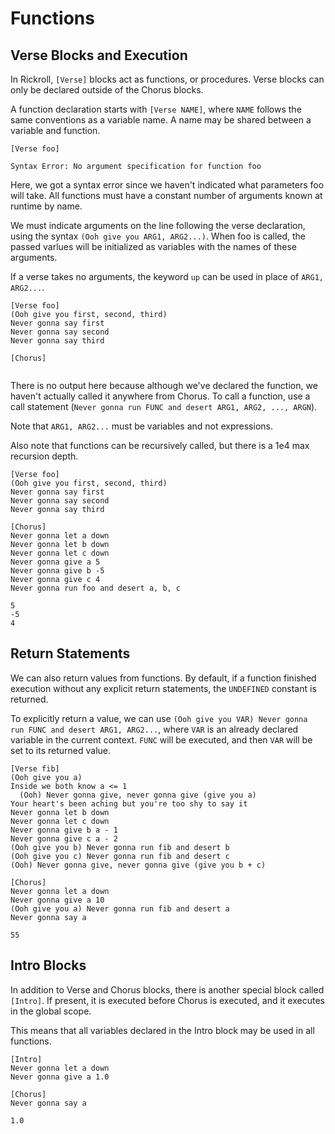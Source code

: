 # Functions

## Verse Blocks and Execution

In Rickroll, ```[Verse]``` blocks act as functions, or procedures. Verse blocks can only be declared outside of the Chorus blocks.

A function declaration starts with ```[Verse NAME]```, where ```NAME``` follows the same conventions as a variable name. A name may be shared between a variable and function.

```
[Verse foo]
```

```
Syntax Error: No argument specification for function foo
```

Here, we got a syntax error since we haven't indicated what parameters foo will take. All functions must have a constant number of arguments known at runtime by name. 

We must indicate arguments on the line following the verse declaration, using the syntax ```(Ooh give you ARG1, ARG2...)```. When foo is called, the passed varlues will be initialized as variables with the names of these arguments.

If a verse takes no arguments, the keyword ```up``` can be used in place of ```ARG1, ARG2...```.

```
[Verse foo]
(Ooh give you first, second, third)
Never gonna say first
Never gonna say second
Never gonna say third

[Chorus]
```

```
```

There is no output here because although we've declared the function, we haven't actually called it anywhere from Chorus. To call a function, use a call statement (```Never gonna run FUNC and desert ARG1, ARG2, ..., ARGN```).

Note that ```ARG1, ARG2...``` must be variables and not expressions.

Also note that functions can be recursively called, but there is a 1e4 max recursion depth.

```
[Verse foo]
(Ooh give you first, second, third)
Never gonna say first
Never gonna say second
Never gonna say third

[Chorus]
Never gonna let a down
Never gonna let b down
Never gonna let c down
Never gonna give a 5
Never gonna give b -5
Never gonna give c 4
Never gonna run foo and desert a, b, c
```

```
5
-5
4
```

## Return Statements

We can also return values from functions. By default, if a function finished execution without any explicit return statements, the ```UNDEFINED``` constant is returned.

To explicitly return a value, we can use ```(Ooh give you VAR) Never gonna run FUNC and desert ARG1, ARG2...```, where ```VAR``` is an already declared variable in the current context. ```FUNC``` will be executed, and then ```VAR``` will be set to its returned value.

```
[Verse fib]
(Ooh give you a)
Inside we both know a <= 1
  (Ooh) Never gonna give, never gonna give (give you a)
Your heart's been aching but you're too shy to say it
Never gonna let b down
Never gonna let c down
Never gonna give b a - 1
Never gonna give c a - 2
(Ooh give you b) Never gonna run fib and desert b
(Ooh give you c) Never gonna run fib and desert c
(Ooh) Never gonna give, never gonna give (give you b + c)

[Chorus]
Never gonna let a down
Never gonna give a 10
(Ooh give you a) Never gonna run fib and desert a
Never gonna say a
```

```
55
```

## Intro Blocks

In addition to Verse and Chorus blocks, there is another special block called ```[Intro]```. If present, it is executed before Chorus is executed, and it executes in the global scope.

This means that all variables declared in the Intro block may be used in all functions.

```
[Intro]
Never gonna let a down
Never gonna give a 1.0

[Chorus]
Never gonna say a
```

```
1.0
```
